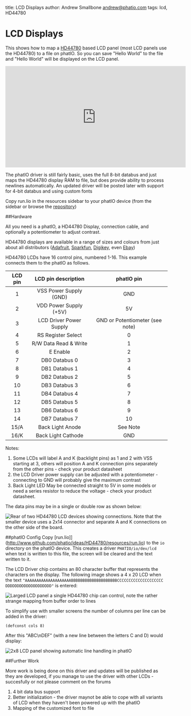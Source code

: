 title:	LCD Displays
author:	Andrew Smallbone <andrew@phatio.com>
tags:	lcd, HD44780


# LCD Displays

This shows how to map a [HD44780](http://en.wikipedia.org/wiki/Hitachi_HD44780_LCD_controller) based LCD panel (most LCD panels use the HD44780) to a file on phatIO.  So you can save "Hello  World" to the file and "Hello  World" will be displayed on the LCD panel.

<iframe width="560" height="315" style="display: block; margin-left: auto; margin-right: auto" src="http://www.youtube-nocookie.com/embed/BDEfdRqanss" frameborder="0" allowfullscreen></iframe>

The phatIO driver is still fairly basic, uses the full 8-bit databus and just maps the HD44780 display RAM to file, but does provide ability to process newlines automatically.  An updated driver will be posted later with support for 4-bit databus and using custom fonts

Copy run.lio in the resources sidebar to your phatIO device (from the sidebar or browse the [repository](http://www.github.com/phatio/ideas/HD44780/resources/))


##Hardware

All you need is a phatIO, a HD44780 Display, connection cable, and optionally a potentiometer to adjust contrast.

HD44780 displays are available in a range of sizes and colours from just about all distributors ([Adafruit](https://www.adafruit.com/), [Sparkfun](https://www.sparkfun.com/search/results?term=HD44780&what=products), [Digikey](http://www.digikey.com/scripts/dksearch/dksus.dll?FV=fff40008%2Cfff80095&k=LCD&PV154=503), even [Ebay](http://www.ebay.com/sch/i.html?&_nkw=HD44780))


HD44780 LCDs have 16 control pins, numbered 1-16.  This example connects them to the phatIO as follows.


|LCD pin | LCD pin description | phatIO pin |
|:----: | :----:| :----: |
|1 | VSS Power Supply (GND)| GND|
|2 | VDD Power Supply (+5V)| 5V|
|3 | LCD Driver Power Supply| GND or Potentiometer (see note)|
|4 | RS Register Select| 0 |
|5 | R/W Data Read & Write| 1 |
|6 | E Enable| 2 |
|7 | DB0 Databus 0| 3|
|8 | DB1 Databus 1| 4|
|9 | DB2 Databus 2| 5|
|10 | DB3 Databus 3| 6|
|11 | DB4 Databus 4| 7|
|12 | DB5 Databus 5| 8|
|13 | DB6 Databus 6| 9|
|14 | DB7 Databus 7| 10|
|15/A | Back Light Anode | See Note|
|16/K | Back Light Cathode| GND|

Notes:

1.	Some LCDs will label A and K (backlight pins) as 1 and 2 with VSS starting at 3, others will position A and K connection pins separately from the other pins - check your product datasheet
2.	the LCD Driver power supply can be adjusted with a potentiometer - connecting to GND will probably give the maximum contrast
3.	Back Light LED May be connected straight to 5V in some models or need a series resistor to reduce the voltage - check your product datasheet.

The data pins may be in a single or double row as shown below:

![Rear of two HD44780 LCD devices showing connections.  Note that the smaller device uses a 2x14 connector and separate A and K connections on the other side of the board.](rear-75.jpg)

##phatIO Config
Copy [run.lio]](http://www.github.com/phatio/ideas/HD44780/resources/run.lio) to the `io` directory on the phatIO device.  This creates a driver `PHATIO/io/dev/lcd` when text is written to this file, the screen will be cleared and the text written to it.

The LCD Driver chip contains an 80 character buffer that represents the characters on the display.   The following image shows a 4 x 20 LCD when the text `"AAAAAAAAAAAAAAAAAAAABBBBBBBBBBBBBBBBBBBBCCCCCCCCCCCCCCCCCCCC DDDDDDDDDDDDDDDDDDDD"` is entered:

![Larged LCD panel a single HD44780 chip can control, note the rather strange mapping from buffer order to lines](large-80.jpg)


To simplify use with smaller screens the number of columns per line can be added in the driver:

	(defconst cols 8)

After this "ABC\nDEF" (with a new line between the letters C and D) would display:

![2x8 LCD panel showing automatic line handling in phatIO](small-60.jpg)


##Further Work

More work is being done on this driver and updates will be published as they are developed, if you manage to use the driver with other LCDs - succesfully or not please comment on the forums

1.	4 bit data bus support
2.	Better initialization - the driver maynot be able to cope with all variants of LCD when they haven't been powered up with the phatIO
3.	Mapping of the customized font to file




